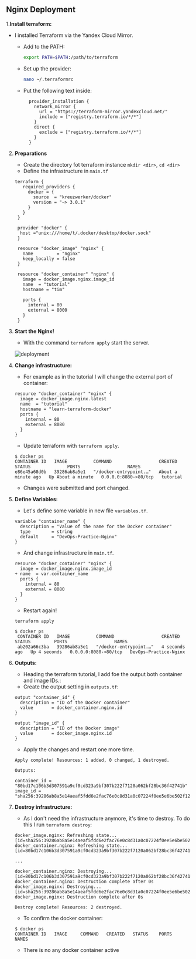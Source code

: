 ## Nginx Deployment

1.**Install terraform:**

- I installed Terraform via the Yandex Cloud Mirror.
    - Add to the PATH:
        ```bash
      export PATH=$PATH:/path/to/terraform
      ```
    - Set up the provider:

        ```bash
        nano ~/.terraformrc
        ```
    - Put the following text inside:
      ```
        provider_installation {
          network_mirror {
            url = "https://terraform-mirror.yandexcloud.net/"
            include = ["registry.terraform.io/*/*"]
          }
          direct {
            exclude = ["registry.terraform.io/*/*"]
          }
        }
        ```

2. **Preparations**
    - Create the directory fot terraform instance `mkdir <dir>`, `cd <dir>`
    - Define the infrastructure in `main.tf`

   ```
   terraform {
      required_providers {
        docker = {
          source  = "kreuzwerker/docker"
          version = "~> 3.0.1"
        }
      }
    }
    
    provider "docker" {
     host ="unix:///home/t/.docker/desktop/docker.sock"
    }
    
    resource "docker_image" "nginx" {
      name         = "nginx"
      keep_locally = false
    }
    
    resource "docker_container" "nginx" {
      image = docker_image.nginx.image_id
      name  = "tutorial"
      hostname = "tim"
    
      ports {
        internal = 80
        external = 8000
      }
    }
    ```

3. **Start the Nginx!**
    - With the command `terraform apply` start the server.

   ![deployment](deployment.png)

4. **Change infrastructure:**
    - For example as in the tutorial I will change the external port of container:

    ```
    resource "docker_container" "nginx" {
      image = docker_image.nginx.latest
      name  = "tutorial"
      hostname = "learn-terraform-docker"
      ports {
        internal = 80
        external = 8080
      }
    }
    ```

    - Update terraform with `terraform apply`.
    ```
   $ docker ps
   CONTAINER ID   IMAGE          COMMAND                  CREATED              STATUS              PORTS                  NAMES
   e86e45a68d0b   39286ab8a5e1   "/docker-entrypoint.…"   About a minute ago   Up About a minute   0.0.0.0:8080->80/tcp   tutorial
   ```

    - Changes were submitted and port changed.

5. **Define Variables:**

    - Let's define some variable in new file `variables.tf`.

    ```
    variable "container_name" {
      description = "Value of the name for the Docker container"
      type        = string
      default     = "DevOps-Practice-Nginx"
    }
    ```
   - And change infrastructure in `main.tf`.
    ```
    resource "docker_container" "nginx" {
      image = docker_image.nginx.image_id
    + name  = var.container_name
      ports {
        internal = 80
        external = 8080
      }
    }
   ```
   - Restart again!
   ```shell
   terraform apply
   ```
   ```
   $ docker ps
    CONTAINER ID   IMAGE          COMMAND                  CREATED         STATUS         PORTS                  NAMES
    ab202a66c3ba   39286ab8a5e1   "/docker-entrypoint.…"   4 seconds ago   Up 4 seconds   0.0.0.0:8080->80/tcp   DevOps-Practice-Nginx
    ```

6. **Outputs:**
    - Heading the terraform tutorial, I add foe the output both container and image IDs.:
    - Create the output setting in `outputs.tf`:
    ```
   output "container_id" {
      description = "ID of the Docker container"
      value       = docker_container.nginx.id
    }
    
    output "image_id" {
      description = "ID of the Docker image"
      value       = docker_image.nginx.id
    }
   ```
    - Apply the changes and restart one more time.
    ```
    Apply complete! Resources: 1 added, 0 changed, 1 destroyed.
    
    Outputs:
    
    container_id = "80bd17c106b3d307591a9cf0cd323a9bf307b222f7120a062bf28bc36f42741b"
    image_id = "sha256:39286ab8a5e14aeaf5fdd6e2fac76e0c8d31a0c07224f0ee5e6be502f12e93f3nginx"
    ```

7. **Destroy infrastructure:**
    
    - As I don't need the infrastructure anymore, it's time to destroy.
   To do this I run `terraform destroy`:
    
    ```
    docker_image.nginx: Refreshing state... [id=sha256:39286ab8a5e14aeaf5fdd6e2fac76e0c8d31a0c07224f0ee5e6be502f12e93f3nginx]
    docker_container.nginx: Refreshing state... [id=80bd17c106b3d307591a9cf0cd323a9bf307b222f7120a062bf28bc36f42741b]
   
    ...

    docker_container.nginx: Destroying... [id=80bd17c106b3d307591a9cf0cd323a9bf307b222f7120a062bf28bc36f42741b]
    docker_container.nginx: Destruction complete after 0s
    docker_image.nginx: Destroying... [id=sha256:39286ab8a5e14aeaf5fdd6e2fac76e0c8d31a0c07224f0ee5e6be502f12e93f3nginx]
    docker_image.nginx: Destruction complete after 0s
    
    Destroy complete! Resources: 2 destroyed.
   ```
   
   - To confirm the docker container:
   ```
   $ docker ps
   CONTAINER ID   IMAGE     COMMAND   CREATED   STATUS    PORTS     NAMES
   ```
   
    - There is no any docker container active